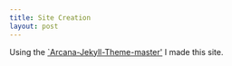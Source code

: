 ```yaml
---
title: Site Creation
layout: post
---
```


<p>Using the <a href="https://github.com/CloudCannon/Arcana-Jekyll-Theme">`Arcana-Jekyll-Theme-master'</a> I made this site.</p>
